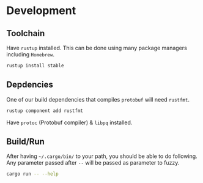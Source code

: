# Development

## Toolchain

Have `rustup` installed. This can be done using many package managers including `Homebrew`. 

``` bash
rustup install stable
```

## Depdencies

One of our build dependencies that compiles `protobuf` will need `rustfmt`.

``` bash
rustup component add rustfmt
```

Have `protoc` (Protobuf compiler) & `libpq` installed.

## Build/Run

After having `~/.cargo/bin/` to your path, you should be able to do following. Any parameter passed after
`--` will be passed as parameter to fuzzy.

``` bash
cargo run -- --help
```
